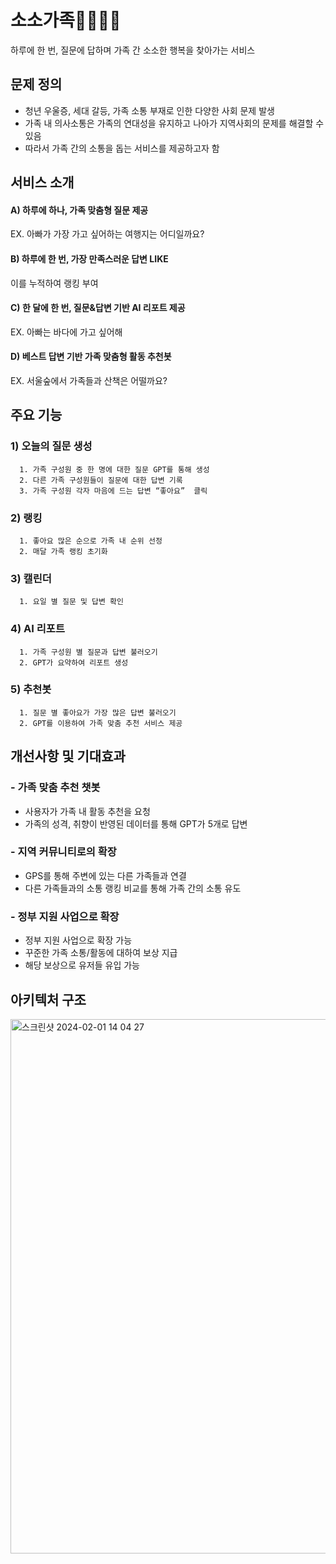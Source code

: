 # 소소가족👨‍👩‍👧‍👦
하루에 한 번, 질문에 답하며 가족 간 소소한 행복을 찾아가는 서비스

## 문제 정의
- 청년 우울증, 세대 갈등, 가족 소통 부재로 인한  다양한 사회 문제 발생
- 가족 내 의사소통은 가족의 연대성을 유지하고 나아가 지역사회의 문제를 해결할 수 있음
- 따라서 가족 간의 소통을 돕는 서비스를 제공하고자 함

## 서비스 소개
#### A) 하루에 하나, 가족 맞춤형 질문 제공
  EX. 아빠가 가장 가고 싶어하는 여행지는 어디일까요?
#### B) 하루에 한 번, 가장 만족스러운 답변 LIKE
  이를 누적하여 랭킹 부여
#### C) 한 달에 한 번, 질문&답변 기반 AI 리포트 제공
  EX. 아빠는 바다에 가고 싶어해 
#### D) 베스트 답변 기반 가족 맞춤형 활동 추천봇
  EX. 서울숲에서 가족들과 산책은 어떨까요?


## 주요 기능
### 1) 오늘의 질문 생성
      1. 가족 구성원 중 한 명에 대한 질문 GPT를 통해 생성
      2. 다른 가족 구성원들이 질문에 대한 답변 기록
      3. 가족 구성원 각자 마음에 드는 답변 “좋아요”  클릭 
### 2) 랭킹
      1. 좋아요 많은 순으로 가족 내 순위 선정
      2. 매달 가족 랭킹 초기화
### 3) 캘린더
      1. 요일 별 질문 및 답변 확인
### 4) AI 리포트
      1. 가족 구성원 별 질문과 답변 불러오기
      2. GPT가 요약하여 리포트 생성
### 5) 추천봇
      1. 질문 별 좋아요가 가장 많은 답변 불러오기
      2. GPT를 이용하여 가족 맞춤 추천 서비스 제공

## 개선사항 및 기대효과
### - 가족 맞춤 추천 챗봇
- 사용자가 가족 내 활동 추천을 요청
- 가족의 성격, 취향이 반영된 데이터를 통해 GPT가 5개로 답변
### - 지역 커뮤니티로의 확장
- GPS를 통해 주변에 있는 다른 가족들과 연결
- 다른 가족들과의 소통 랭킹 비교를 통해 가족 간의 소통 유도
### - 정부 지원 사업으로 확장
- 정부 지원 사업으로 확장 가능
- 꾸준한 가족 소통/활동에 대하여 보상 지급
- 해당 보상으로 유저들 유입 가능



## 아키텍처 구조
<img width="855" alt="스크린샷 2024-02-01 14 04 27" src="https://github.com/noweymik/soso_family/assets/72730302/e1b7eec3-e421-461d-a9b0-bfa02636a3cf">



